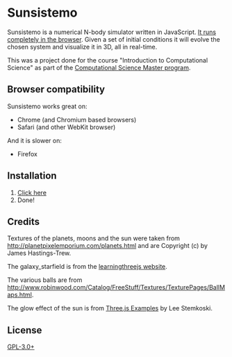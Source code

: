 # Sunsistemo

Sunsistemo is a numerical N-body simulator written in JavaScript.
[It runs completely in the browser](https://sunsistemo.js.org/). Given a set of
initial conditions it will evolve the chosen system and visualize it in 3D, all
in real-time.

This was a project done for the course "Introduction to Computational Science"
as part of the
[Computational Science Master program](http://gss.uva.nl/future-msc-students/information-sciences/content27/computational-science.html).

## Browser compatibility

Sunsistemo works great on:
* Chrome (and Chromium based browsers)
* Safari (and other WebKit browser)

And it is slower on:
* Firefox

## Installation

1. [Click here](https://sunsistemo.js.org/)
2. Done!

## Credits

Textures of the planets, moons and the sun were taken from
<http://planetpixelemporium.com/planets.html> and are Copyright (c) by James
Hastings-Trew.

The galaxy_starfield is from the
[learningthreejs website](http://learningthreejs.com/blog/2013/09/16/how-to-make-the-earth-in-webgl/).

The various balls are from
<http://www.robinwood.com/Catalog/FreeStuff/Textures/TexturePages/BallMaps.html>.

The glow effect of the sun is from
[Three.js Examples](https://stemkoski.github.io/Three.js/Simple-Glow.html) by
Lee Stemkoski.

## License

[GPL-3.0+](https://github.com/sunsistemo/sunsistemo/blob/master/LICENSE.txt)
